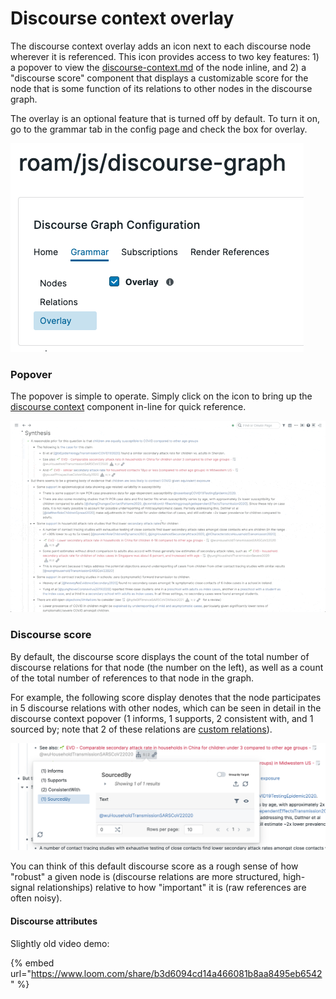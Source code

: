 # Discourse context overlay

The discourse context overlay adds an icon next to each discourse node wherever it is referenced. This icon provides access to two key features: 1) a popover to view the [discourse-context.md](discourse-context.md "mention") of the node inline, and 2) a "discourse score" component that displays a customizable score for the node that is some function of its relations to other nodes in the discourse graph.

The overlay is an optional feature that is turned off by default. To turn it on, go to the grammar tab in the config page and check the box for overlay.

![](<../../.gitbook/assets/CleanShot 2022-03-09 at 23.31.22.png>)

### Popover

The popover is simple to operate. Simply click on the icon to bring up the [discourse context](discourse-context.md) component in-line for quick reference.

![](<../../.gitbook/assets/CleanShot 2022-08-09 at 13.02.39.gif>)

### Discourse score

By default, the discourse score displays the count of the total number of discourse relations for that node (the number on the left), as well as a count of the total number of references to that node in the graph.&#x20;

For example, the following score display denotes that the node participates in 5 discourse relations with other nodes, which can be seen in detail in the discourse context popover (1 informs, 1 supports, 2 consistent with, and 1 sourced by; note that 2 of these relations are [custom relations](../extending-and-personalizing-your-discourse-graph.md)).

![](<../../.gitbook/assets/CleanShot 2022-08-09 at 13.09.37@2x.png>)



You can think of this default discourse score as a rough sense of how "robust" a given node is (discourse relations are more structured, high-signal relationships) relative to how "important" it is (raw references are often noisy).

#### Discourse attributes



Slightly old video demo:

{% embed url="https://www.loom.com/share/b3d6094cd14a466081b8aa8495eb6542" %}

